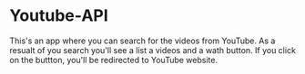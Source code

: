 # Youtube-API
This's an app where you can search for the videos from YouTube. 
As a resualt of you search you'll see a list a videos and a wath button. 
If you click on the buttton, you'll be redirected to YouTube website.
